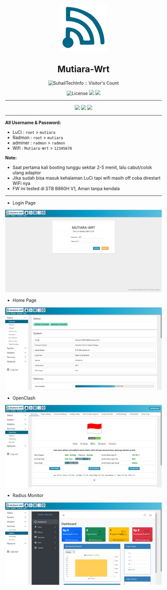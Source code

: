 <div align="center">
  <img src="images/logo.svg" alt="logo" width="150">
  <h1>Mutiara-Wrt</h1>
</div>

<div align="center">
  <p align="center"><img src="https://profile-counter.glitch.me/{mutiara-wrt}/count.svg" alt="SuhailTechInfo :: Visitor's Count" /></p>
  <img alt="License" src="https://img.shields.io/github/license/Maizil41/Mutiara-Wrt?style=for-the-badge&logo=github">
  <a target="_blank" href="https://github.com/Maizil41/Mutiara-Wrt/releases"><img src="https://img.shields.io/github/release/Maizil41/Mutiara-Wrt?style=for-the-badge&logo=Openwrt"></a>
  <a target="_blank" href="https://github.com/Maizil41/Mutiara-Wrt/releases"><img src="https://img.shields.io/github/downloads/Maizil41/Mutiara-Wrt/total?style=for-the-badge&logo=Openwrt"></a>
</div>
<hr/>
<p align="center">
<a href="https://t.me/mutiarawrt"><img src="https://img.shields.io/badge/Telegram--Channel-2CA5E0?style=for-the-badge&logo=telegram&logoColor=white"></a>
<a href="https://www.youtube.com/@mutiara-wrt"><img src="https://img.shields.io/badge/Youtube--Channel-e02c2c?style=for-the-badge&logo=youtube&logoColor=white"></a>
<a href="https://t.me/mutiara_wrt"><img src="https://img.shields.io/badge/Telegram--Groups-2CA5E0?style=for-the-badge&logo=telegram&logoColor=white"></a>
</p>
<hr/>

**All Username & Password:**
* LuCi : ```root``` > ```mutiara```
* Radmon : ```root``` > ```mutiara```
* adminer : ```radmon``` > ```radmon```
* Wifi : ```Mutiara-Wrt``` > ```12345678```

**Note:**
* Saat pertama kali booting tunggu sekitar 2-5 menit, lalu cabut/colok ulang adaptor
* Jika sudah bisa masuk kehalaman LuCi tapi wifi masih off coba direstart WiFi nya
* FW ini tested di STB B860H V1, Aman tanpa kendala

<hr/>

* Login Page
<p align="center">
    <img src="/images/login.png">
</p>

* Home Page
<p align="center">
    <img src="/images/homepage.png">
</p>

* OpenClash
<p align="center">
    <img src="/images/oc.png">
</p>

* Radius Monitor
<p align="center">
    <img src="/images/radmon.png">
</p>
